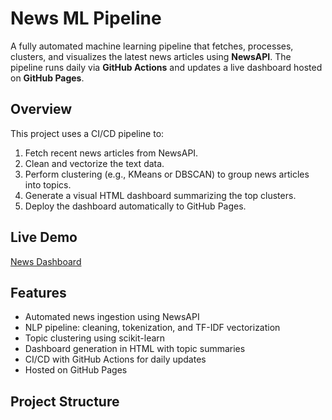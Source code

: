 # News ML Pipeline

A fully automated machine learning pipeline that fetches, processes, clusters, and visualizes the latest news articles using **NewsAPI**. The pipeline runs daily via **GitHub Actions** and updates a live dashboard hosted on **GitHub Pages**.

## Overview

This project uses a CI/CD pipeline to:
1. Fetch recent news articles from NewsAPI.
2. Clean and vectorize the text data.
3. Perform clustering (e.g., KMeans or DBSCAN) to group news articles into topics.
4. Generate a visual HTML dashboard summarizing the top clusters.
5. Deploy the dashboard automatically to GitHub Pages.

## Live Demo

[News Dashboard](https://bahman7891.github.io)

## Features

- Automated news ingestion using NewsAPI
- NLP pipeline: cleaning, tokenization, and TF-IDF vectorization
- Topic clustering using scikit-learn
- Dashboard generation in HTML with topic summaries
- CI/CD with GitHub Actions for daily updates
- Hosted on GitHub Pages

## Project Structure

